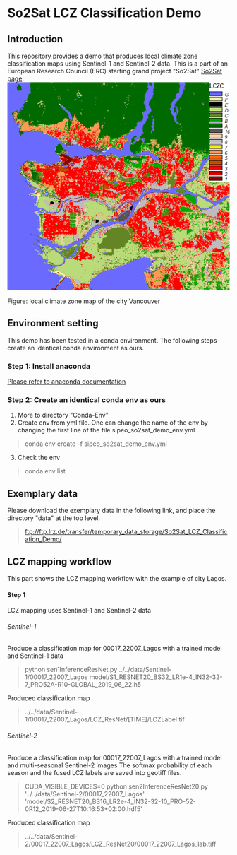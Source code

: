 # So2Sat LCZ Classification Demo
## Introduction
This repository provides a demo that produces local climate zone classification maps using Sentinel-1 and Sentinel-2 data. This is a part of an European Research Council (ERC) starting grand project "So2Sat" [So2Sat page](http://www.so2sat.eu/).
![vancouver lcz map](https://github.com/zhu-xlab/So2Sat-LCZ-Classification-Demo/blob/master/data/MAP/lcz_vancouver.png)

Figure: local climate zone map of the city Vancouver

## Environment setting
This demo has been tested in a conda environment. The following steps create an identical conda environment as ours.
### Step 1: Install anaconda
[Please refer to anaconda documentation](https://docs.anaconda.com/anaconda/install/)
### Step 2: Create an identical conda env as ours
1. More to directory "Conda-Env"
2. Create env from yml file. One can change the name of the env by changing the first line of the file sipeo_so2sat_demo_env.yml
> conda env create -f sipeo_so2sat_demo_env.yml
3. Check the env
> conda env list

## Exemplary data
Please download the exemplary data in the following link, and place the directory "data" at the top level.
> ftp://ftp.lrz.de/transfer/temporary_data_storage/So2Sat_LCZ_Classification_Demo/

## LCZ mapping workflow
This part shows the LCZ mapping workflow with the example of city Lagos.
#### Step 1
LCZ mapping uses Sentinel-1 and Sentinel-2 data
###### Sentinel-1
Produce a classification map for 00017_22007_Lagos with a trained model and Sentinel-1 data
> python sen1InferenceResNet.py ../../data/Sentinel-1/00017_22007_Lagos model/S1_RESNET20_BS32_LR1e-4_IN32-32-7_PRO52A-R10-GLOBAL_2019_06_22.h5

Produced classification map
> ../../data/Sentinel-1/00017_22007_Lagos/LCZ_ResNet/[TIME]/LCZLabel.tif
###### Sentinel-2
Produce a classification map for 00017_22007_Lagos with a trained model and multi-seasonal Sentinel-2 images
The softmax probability of each season and the fused LCZ labels are saved into geotiff files.
> CUDA_VISIBLE_DEVICES=0 python sen2InferenceResNet20.py '../../data/Sentinel-2/00017_22007_Lagos' 'model/S2_RESNET20_BS16_LR2e-4_IN32-32-10_PRO-52-0R12_2019-06-27T10:16:53+02:00.hdf5'

Produced classification map
> ../../data/Sentinel-2/00017_22007_Lagos/LCZ_ResNet20/00017_22007_Lagos_lab.tiff
